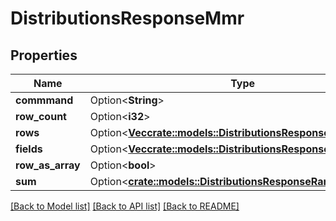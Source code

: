 # DistributionsResponseMmr

## Properties

Name | Type | Description | Notes
------------ | ------------- | ------------- | -------------
**commmand** | Option<**String**> | command | [optional]
**row_count** | Option<**i32**> | rowCount | [optional]
**rows** | Option<[**Vec<crate::models::DistributionsResponseRanksRows>**](DistributionsResponse_ranks_rows.md)> | rows | [optional]
**fields** | Option<[**Vec<crate::models::DistributionsResponseRanksFields>**](DistributionsResponse_ranks_fields.md)> | fields | [optional]
**row_as_array** | Option<**bool**> | rowAsArray | [optional]
**sum** | Option<[**crate::models::DistributionsResponseRanksSum**](DistributionsResponse_ranks_sum.md)> |  | [optional]

[[Back to Model list]](../README.md#documentation-for-models) [[Back to API list]](../README.md#documentation-for-api-endpoints) [[Back to README]](../README.md)


